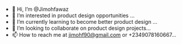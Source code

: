 - 👋 Hi, I’m @Jimohfawaz
- 👀 I’m interested in product design opportunities ...
- 🌱 I’m currently learning to become better product design ...
- 💞️ I’m looking to collaborate on product design projects...
- 📫 How to reach me at jimohf90@gmail.com or +2349078160667...

<!---
Jimohfawaz/Jimohfawaz is a ✨ special ✨ repository because its `README.md` (this file) appears on your GitHub profile.
You can click the Preview link to take a look at your changes.
--->

